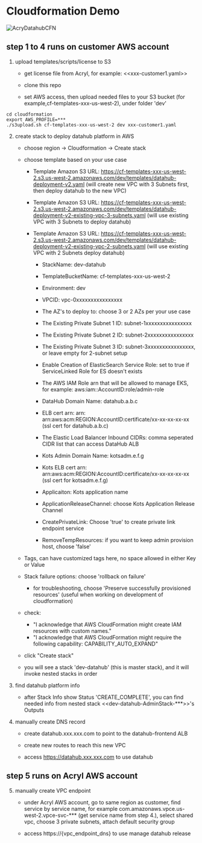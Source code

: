 # Cloudformation Demo
![AcryDatahubCFN](https://user-images.githubusercontent.com/1105928/138394072-c86ddffa-5b6d-433f-95c8-3764842445d4.png)

## step 1 to 4 runs on customer AWS account


1. upload templates/scripts/license to S3
     - get license file from Acryl, for example: <<xxx-customer1.yaml>>

     - clone this repo

     - set AWS access, then upload needed files to your S3 bucket (for example,cf-templates-xxx-us-west-2), under folder 'dev'
```console
cd cloudformation
export AWS_PROFILE=***
./s3upload.sh cf-templates-xxx-us-west-2 dev xxx-customer1.yaml
```

      
2. create stack to deploy datahub platform in AWS

     - choose region -> Cloudformation -> Create stack

     - choose template based on your use case
         - Template Amazon S3 URL: https://cf-templates-xxx-us-west-2.s3.us-west-2.amazonaws.com/dev/templates/datahub-deployment-v2.yaml (will create new VPC with 3 Subnets first, then deploy datahub to the new VPC)
         - Template Amazon S3 URL: https://cf-templates-xxx-us-west-2.s3.us-west-2.amazonaws.com/dev/templates/datahub-deployment-v2-existing-vpc-3-subnets.yaml (will use existing VPC with 3 Subnets to deploy datahub)
         - Template Amazon S3 URL: https://cf-templates-xxx-us-west-2.s3.us-west-2.amazonaws.com/dev/templates/datahub-deployment-v2-existing-vpc-2-subnets.yaml (will use existing VPC with 2 Subnets deploy datahub)

             - StackName: dev-datahub
             - TemplateBucketName: cf-templates-xxx-us-west-2
             - Environment: dev
             - VPCID: vpc-0xxxxxxxxxxxxxxxx
             - The AZ's to deploy to: choose 3 or 2 AZs per your use case
             - The Existing Private Subnet 1 ID: subnet-1xxxxxxxxxxxxxxxx
             - The Existing Private Subnet 2 ID: subnet-2xxxxxxxxxxxxxxxx
             - The Existing Private Subnet 3 ID: subnet-3xxxxxxxxxxxxxxxx, or leave empty for 2-subnet setup

             - Enable Creation of ElasticSearch Service Role: set to true if ServiceLinked Role for ES doesn't exists

             - The AWS IAM Role arn that will be allowed to manage EKS, for example: aws:iam::AccountID:role/admin-role
             - DataHub Domain Name: datahub.a.b.c
             - ELB cert arn: arn: arn:aws:acm:REGION:AccountID:certificate/xx-xx-xx-xx-xx (ssl cert for datahub.a.b.c)
             - The Elastic Load Balancer Inbound CIDRs: comma seperated CIDR list that can access DataHub ALB

             - Kots Admin Domain Name: kotsadm.e.f.g
             - Kots ELB cert arn: arn:aws:acm:REGION:AccountID:certificate/xx-xx-xx-xx-xx (ssl cert for kotsadm.e.f.g)
             - Applicaiton: Kots application name
             - ApplicationReleaseChannel: choose Kots Application Release Channel
            

             - CreatePrivateLink: Choose 'true' to create private link endpoint service
             - RemoveTempResources: if you want to keep admin provision host, choose 'false'
     

     - Tags, can have customized tags here, no space allowed in either Key or Value

     - Stack failure options: choose 'rollback on failure'
         - for troubleshooting, choose 'Preserve successfully provisioned resources' (useful when working on development of cloudformation)

     - check:
          - "I acknowledge that AWS CloudFormation might create IAM resources with custom names."
          - "I acknowledge that AWS CloudFormation might require the following capability: CAPABILITY_AUTO_EXPAND"

     - click "Create stack"

     - you will see a stack 'dev-datahub' (this is master stack), and it will invoke nested stacks in order



3. find datahub platform info
     - after Stack Info show Status 'CREATE_COMPLETE', you can find needed info from nested stack <<dev-datahub-AdminStack-***>>'s Outputs


4. manually create DNS record
     - create datahub.xxx.xxx.com to point to the datahub-frontend ALB

     - create new routes to reach this new VPC

     - access https://datahub.xxx.xxx.com to use datahub


## step 5 runs on Acryl AWS account
5. manually create VPC endpoint
     - under Acryl AWS account, go to same region as customer, find service by service name, for example com.amazonaws.vpce.us-west-2.vpce-svc-*** (get service name from step 4.), select shared vpc, choose 3 private subnets, attach default security group

     - access https://{vpc_endpoint_dns} to use manage datahub release



